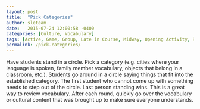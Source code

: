 ```yaml
---
layout: post
title:  "Pick Categories"
author: sleteam
date:   2015-07-24 12:00:58 -0400
categories: [Culture, Vocabulary]
tags: [Active, Game, Group, Late in Course, Midway, Opening Activity, Review]
permalink: /pick-categories/
---
```

Have students stand in a circle. Pick a category (e.g. cities where your language is spoken, family member vocabulary, objects that belong in a classroom, etc.). Students go around in a circle saying things that fit into the established category. The first student who cannot come up with something needs to step out of the circle. Last person standing wins. This is a great way to review vocabulary. After each round, quickly go over the vocabulary or cultural content that was brought up to make sure everyone understands.